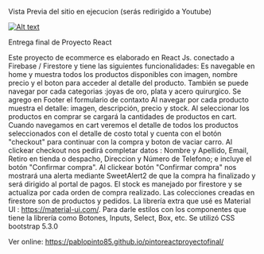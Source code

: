Vista Previa del sitio en ejecucion (serás redirigido a Youtube)

[![Alt text](https://img.youtube.com/vi/UmlQgKSGg6E/0.jpg)](https://www.youtube.com/watch?v=UmlQgKSGg6E)



Entrega final de Proyecto React

Este proyecto de ecommerce es elaborado en React Js. conectado a Firebase / Firestore y tiene las siguientes funcionalidades:
Es navegable en home y muestra todos los productos disponibles con imagen, nombre precio y el boton para acceder al detalle del producto.
También se puede navegar por cada categorias :joyas de oro, plata y acero quirurgico.
Se agrego en Footer el formulario de contaxto
Al navegar por cada producto muestra el detalle: imagen, descripción, precio y stock.
Al seleccionar los productos en comprar se cargará la cantidades de productos en cart.
Cuando navegamos en cart veremos el detalle de todos los productos seleccionados con el detalle de costo total y cuenta con el botón "checkout" para continuar con la compra y boton de vaciar carro. 
Al clickear checkout nos pedirá completar datos : Nombre y Apellido, Email, Retiro en tienda o despacho, Direccion y Número de Telefono; e incluye el botón "Confirmar compra".
Al clickear botón "Confirmar compra" nos mostrará una alerta mediante SweetAlert2 de que la compra ha finalizado y será dirigido al portal de pagos.
El stock es manejado por firestore y se actualiza por cada orden de compra realizado.
Las colecciones creadas en firestore son de productos y pedidos.
La librería extra que usé es Material UI : https://material-ui.com/.
Para darle estilos con los componentes que tiene la librería como Botones, Inputs, Select, Box, etc. Se utilizó CSS bootstrap 5.3.0

Ver online: https://pablopinto85.github.io/pintoreactproyectofinal/
